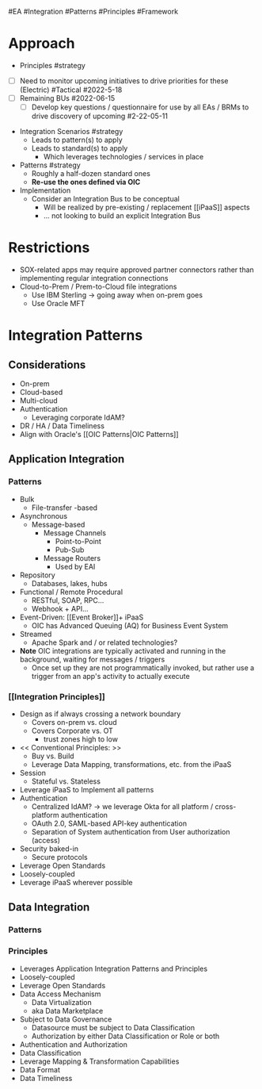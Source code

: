 #EA #Integration #Patterns #Principles #Framework

# Approach
- Principles #strategy 
- [ ] Need to monitor upcoming initiatives to drive priorities for these  (Electric) #Tactical #2022-5-18
- [ ] Remaining BUs #2022-06-15
	- [ ] Develop key questions / questionnaire for use by all EAs / BRMs to drive discovery of upcoming #2-22-05-11
- Integration Scenarios #strategy 
	- Leads to pattern(s) to apply
	- Leads to standard(s) to apply
		- Which leverages technologies / services in place
- Patterns #strategy 
	- Roughly a half-dozen standard ones
	- **Re-use the ones defined via OIC**
- Implementation
	- Consider an Integration Bus to be conceptual
		- Will be realized by pre-existing / replacement [[iPaaS]] aspects
		- ... not looking to build an explicit Integration Bus
# Restrictions
- SOX-related apps may require approved partner connectors rather than  implementing regular integration connections
- Cloud-to-Prem / Prem-to-Cloud file integrations
	- Use IBM Sterling -> going away when on-prem goes
	- Use Oracle MFT
# Integration Patterns
## Considerations
- On-prem
- Cloud-based
- Multi-cloud
- Authentication
	- Leveraging corporate IdAM?
- DR / HA / Data Timeliness
- Align with Oracle's [[OIC Patterns|OIC Patterns]]
## Application Integration
### Patterns
- Bulk
	- File-transfer -based
- Asynchronous
	- Message-based
		- Message Channels
			- Point-to-Point
			- Pub-Sub
		- Message Routers
			- Used by EAI
- Repository
	- Databases, lakes, hubs
- Functional / Remote Procedural
	- RESTful, SOAP, RPC...
	- Webhook + API...
- Event-Driven: [[Event Broker]]+ iPaaS
	- OIC has Advanced Queuing (AQ) for Business Event System
- Streamed 
	- Apache Spark and / or related technologies?
- **Note** OIC integrations are typically activated and running in the background, waiting for messages / triggers
	- Once set up they are not programmatically invoked, but rather use a trigger from an app's activity to actually execute
### [[Integration Principles]]
- Design as if always crossing a network boundary
	- Covers on-prem vs. cloud
	- Covers Corporate vs. OT 
		- trust zones high to low
- << Conventional Principles: >>
	- Buy vs. Build
	- Leverage Data Mapping, transformations, etc. from the iPaaS
- Session
	- Stateful vs. Stateless
- Leverage iPaaS to Implement all patterns
- Authentication
	- Centralized IdAM? -> we leverage Okta for all platform / cross-platform authentication
	- OAuth 2.0, SAML-based API-key authentication
	- Separation of System authentication from User authorization (access)
- Security baked-in
	- Secure protocols
- Leverage Open Standards
- Loosely-coupled
- Leverage iPaaS wherever possible
## Data Integration
### Patterns
### Principles
- Leverages Application Integration Patterns and Principles
- Loosely-coupled
- Leverage Open Standards
- Data Access Mechanism
	- Data Virtualization
	- aka Data Marketplace
- Subject to Data Governance
	- Datasource must be subject to Data Classification
	- Authorization by either Data Classification or Role or both
- Authentication and Authorization
- Data Classification
- Leverage Mapping & Transformation Capabilities
- Data Format
- Data Timeliness
